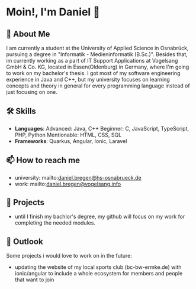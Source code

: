# Moin!, I'm Daniel 👋

## 🚀 About Me
I am currently a student at the University of Applied Science in Osnabrück, pursuing a degree in "Informatik - Medieninformatik (B.Sc.)".
Besides that, im currently working as a part of IT Support Applications at Vogelsang GmbH & Co. KG, located in Essen(Oldenburg) in Germany, where I'm going to work on my bachelor's thesis.
I got most of my software engineering experience in Java and C++, but my university focuses on learning concepts and theory in general for every programming language instead of just focusing on one.

## 🛠 Skills
- **Languages**:
                Advanced: Java, C++
                Beginner: C, JavaScript, TypeScript, PHP, Python
                Mentionable: HTML, CSS, SQL
- **Frameworks**: Quarkus, Angular, Ionic, Laravel

## 📫 How to reach me
- university: mailto:daniel.bregen@hs-osnabrueck.de
- work: mailto:daniel.bregen@vogelsang.info

## 🌟 Projects
- until I finish my bachlor's degree, my github will focus on my work for completing the needed modules.

## 🔭 Outlook
Some projects i would love to work on in the future:
- updating the website of my local sports club (bc-bw-ermke.de) with ionic/angular to include a whole ecosystem for members and people that want to join
